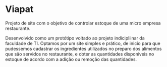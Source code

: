 # Viapat
  Projeto de site com o objetivo de controlar estoque de uma micro empresa restaurante.

  Desenvolvido como um protótipo voltado ao projeto indicipliinar da faculdade de TI.
  Optamos por um site simples e prático, de inicio para que pudessemos cadastrar os ingredientes utilizados no preparo dos alimentos que são servidos no restaurante, e obter as quantidades disponiveis no estoque de acordo com a adição ou remoção das quantidades.
